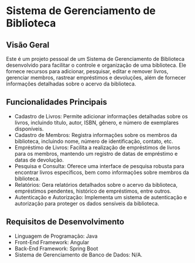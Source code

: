 # Sistema de Gerenciamento de Biblioteca

## Visão Geral
Este é um projeto pessoal de um Sistema de Gerenciamento de Biblioteca desenvolvido para facilitar o controle e organização de uma biblioteca. Ele fornece recursos para adicionar, pesquisar, editar e remover livros, gerenciar membros, rastrear empréstimos e devoluções, além de fornecer informações detalhadas sobre o acervo da biblioteca.

## Funcionalidades Principais
- Cadastro de Livros: Permite adicionar informações detalhadas sobre os livros, incluindo título, autor, ISBN, gênero, e número de exemplares disponíveis.
- Cadastro de Membros: Registra informações sobre os membros da biblioteca, incluindo nome, número de identificação, contato, etc.
- Empréstimo de Livros: Facilita a realização de empréstimos de livros para os membros, mantendo um registro de datas de empréstimo e datas de devolução.
- Pesquisa e Consulta: Oferece uma interface de pesquisa robusta para encontrar livros específicos, bem como informações sobre membros da biblioteca.
- Relatórios: Gera relatórios detalhados sobre o acervo da biblioteca, empréstimos pendentes, histórico de empréstimos, entre outros.
- Autenticação e Autorização: Implementa um sistema de autenticação e autorização para proteger os dados sensíveis da biblioteca.

## Requisitos de Desenvolvimento
- Linguagem de Programação: Java
- Front-End Framework: Angular
- Back-End Framework: Spring Boot
- Sistema de Gerenciamento de Banco de Dados: N/A.
